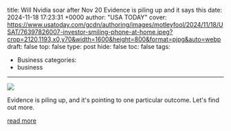 title: Will Nvidia soar after Nov 20 Evidence is piling up and it says this
date: 2024-11-18 17:23:31 +0000
author: "USA TODAY"
cover: https://www.usatoday.com/gcdn/authoring/images/motleyfool/2024/11/18/USAT/76397826007-investor-smiling-phone-at-home.jpeg?crop=2120,1193,x0,y70&width=1600&height=800&format=pjpg&auto=webp
draft: false
top: false
type: post
hide: false
toc: false
tags:
  - Business
categories:
  - business
---

![](https://www.usatoday.com/gcdn/authoring/images/motleyfool/2024/11/18/USAT/76397826007-investor-smiling-phone-at-home.jpeg?crop=2120,1193,x0,y70&width=1600&height=800&format=pjpg&auto=webp)

Evidence is piling up, and it's pointing to one particular outcome. Let's find out more.

[read more](https://www.fool.com/investing/2024/11/18/will-nvidia-soar-after-nov-20-evidence-says-this/?utm_source=source&utm_medium=feed&utm_campaign=article&referring_guid=d27e2d2e-c62b-4b52-b697-c6eaef19ea81)
